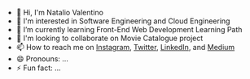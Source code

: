 - 👋 Hi, I'm Natalio Valentino
- 👀 I'm interested in Software Engineering and Cloud Engineering 
- 🌱 I’m currently learning Front-End Web Development Learning Path
- 💞️ I'm looking to collaborate on Movie Catalogue project
- 📫 How to reach me on 
<a href="https://www.instagram.com/natalio_v12/" target="_blank">Instagram</a>, 
<a href="https://twitter.com/<USERNAME_ANDA>"  target="_blank">Twitter</a>, 
<a href="https://www.linkedin.com/in/natalio-valentino-a87818312/" target="_blank">LinkedIn</a>, and 
<a href="https://medium.com/@<USERNAME_ANDA>" target="_blank">Medium</a>
- 😄 Pronouns: ...
- ⚡ Fun fact: ...
 
<!---
nurrizkiap/nurrizkiap is a ✨ special ✨ repository because its `README.md` (this file) appears on your GitHub profile.
You can click the Preview link to take a look at your changes.
--->

<!---
Natalio2512/Natalio2512 is a ✨ special ✨ repository because its `README.md` (this file) appears on your GitHub profile.
You can click the Preview link to take a look at your changes.
--->
